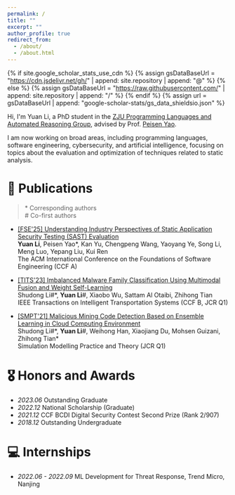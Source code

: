 ```yaml
---
permalink: /
title: ""
excerpt: ""
author_profile: true
redirect_from: 
  - /about/
  - /about.html
---
```


{% if site.google_scholar_stats_use_cdn %}
{% assign gsDataBaseUrl = "https://cdn.jsdelivr.net/gh/" | append: site.repository | append: "@" %}
{% else %}
{% assign gsDataBaseUrl = "https://raw.githubusercontent.com/" | append: site.repository | append: "/" %}
{% endif %}
{% assign url = gsDataBaseUrl | append: "google-scholar-stats/gs_data_shieldsio.json" %}

<span class='anchor' id='about-me'></span>

Hi, I'm Yuan Li, a PhD student in the [ZJU Programming Languages and Automated Reasoning Group](https://github.com/ZJU-Automated-Reasoning-Group), advised by Prof. [Peisen Yao](https://rainoftime.github.io/). 

I am now working on broad areas, including programming languages, software engineering, cybersecurity, and artificial intelligence, focusing on topics about the evaluation and optimization of techniques related to static analysis. 

<!-- # 🔥 News
- *2025.04*: &nbsp;🎉🎉 The paper is . 
- *2022.02*: &nbsp;🎉🎉 Lorem ipsum dolor sit amet, consectetur adipiscing elit. Vivamus ornare aliquet ipsum, ac tempus justo dapibus sit amet.  -->

# 📝 Publications 

> \* Corresponding authors <br>
  \# Co-first authors

<!-- - [[ISSTA'25 Tool Demos] XASTBench: A Microbenchmark for Evaluating Java SAST Tools](https://yuan2li.github.io/)
  **Yuan Li**, Kan Yu, Peisen Yao\*
  The ACM SIGSOFT International Symposium on Software Testing and Analysis (CCF A) -->

- [[FSE'25] Understanding Industry Perspectives of Static Application Security Testing (SAST) Evaluation](https://yuan2li.github.io/)<br>
  **Yuan Li**, Peisen Yao*, Kan Yu, Chengpeng Wang, Yaoyang Ye, Song Li, Meng Luo, Yepang Liu, Kui Ren<br>
  The ACM International Conference on the Foundations of Software Engineering (CCF A)

- [[TITS'23] Imbalanced Malware Family Classification Using Multimodal Fusion and Weight Self-Learning](https://ieeexplore.ieee.org/abstract/document/9913918/authors)<br>
  Shudong Li\#\*, **Yuan Li**\#, Xiaobo Wu, Sattam Al Otaibi, Zhihong Tian<br>
  IEEE Transactions on Intelligent Transportation Systems (CCF B, JCR Q1)

- [[SMPT'21] Malicious Mining Code Detection Based on Ensemble Learning in Cloud Computing Environment](https://www.sciencedirect.com/science/article/abs/pii/S1569190X21000976)<br>
  Shudong Li\#\*, **Yuan Li**\#, Weihong Han, Xiaojiang Du, Mohsen Guizani, Zhihong Tian\*<br>
  Simulation Modelling Practice and Theory (JCR Q1)

# 🎖 Honors and Awards
- *2023.06* Outstanding Graduate
- *2022.12* National Scholarship (Graduate)
- *2021.12* CCF BCDI Digital Security Contest Second Prize (Rank 2/907)
- *2018.12* Outstanding Undergraduate

<!-- # 📖 Educations
- *2023.09 - now* PhD Candidate, xxxbr>
  School of xx, xx University, xx -->

<!-- # 💬 Invited Talks
- *2021.06*, Lorem ipsum dolor sit amet, consectetur adipiscing elit. Vivamus ornare aliquet ipsum, ac tempus justo dapibus sit amet. 
- *2021.03*, Lorem ipsum dolor sit amet, consectetur adipiscing elit. Vivamus ornare aliquet ipsum, ac tempus justo dapibus sit amet.  \| [\[video\]](https://github.com/) -->

# 💻 Internships
- *2022.06 - 2022.09* ML Development for Threat Response, Trend Micro, Nanjing
